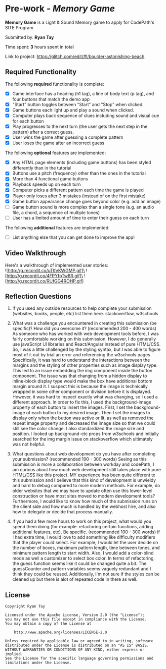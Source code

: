 # Pre-work - _Memory Game_

**Memory Game** is a Light & Sound Memory game to apply for CodePath's SITE Program.

Submitted by: **Ryan Tay**

Time spent: **3** hours spent in total

Link to project: https://glitch.com/edit/#!/boulder-astonishing-beach

## Required Functionality

The following **required** functionality is complete:

- [x] Game interface has a heading (h1 tag), a line of body text (p tag), and four buttons that match the demo app
- [x] "Start" button toggles between "Start" and "Stop" when clicked.
- [x] Game buttons each light up and play a sound when clicked.
- [x] Computer plays back sequence of clues including sound and visual cue for each button
- [x] Play progresses to the next turn (the user gets the next step in the pattern) after a correct guess.
- [x] User wins the game after guessing a complete pattern
- [x] User loses the game after an incorrect guess

The following **optional** features are implemented:

- [x] Any HTML page elements (including game buttons) has been styled differently than in the tutorial
- [x] Buttons use a pitch (frequency) other than the ones in the tutorial
- [x] More than 4 functional game buttons
- [x] Playback speeds up on each turn
- [x] Computer picks a different pattern each time the game is played
- [x] Player only loses after 3 mistakes (instead of on the first mistake)
- [x] Game button appearance change goes beyond color (e.g. add an image)
- [ ] Game button sound is more complex than a single tone (e.g. an audio file, a chord, a sequence of multiple tones)
- [ ] User has a limited amount of time to enter their guess on each turn

The following **additional** features are implemented:

- [ ] List anything else that you can get done to improve the app!

## Video Walkthrough

Here's a walkthrough of implemented user stories:\
![http://g.recordit.co/uTlfyKWGMP.gif]\
![http://g.recordit.co/4FPYfpTw8R.gif]\
![http://g.recordit.co/RUfGG4ROHP.gif]

## Reflection Questions

1. If you used any outside resources to help complete your submission (websites, books, people, etc) list them here.
   stackoverflow, w3schools

2. What was a challenge you encountered in creating this submission (be specific)? How did you overcome it? (recommended 200 - 400 words)
   As someone who has worked with web development tools before, I was fairly comfortable working on this submission. However, I do generally use javaScript UI libraries and React/Angular instead of pure HTML/CSS.
   So, I was a little challenged by the styling syntax, but I was able to figure most of it out by trial an error and referencing the w3schools pages. Specifically, it was hard to understand the interactions
   between the margins and the styling of other properties such as image display type. This led to
   an issue embedding the img component inside the button component. The issue was that changing from a hidden display to inline-block display type would make the box have additional bottom margin around it.
   I suspect this is because the image is technically wrapped in some other component or division before it is displayed. However, it was hard to inspect exactly what was changing, so I used a different approach.
   In order to fix this, I used the background-image property of each button to insert the images. First, I set the background-image of each button to my desired image. Then I set the images to display only when
   the button was active or lit, as well as removed the repeat image property and decreased the image size so that we could still see the color change. I also standardized the image size and position.
   I looked up background-etc props from w3schools and initially searched for the img margin issue on stackoverflow which ultimately was not helpful.

3. What questions about web development do you have after completing your submission? (recommended 100 - 300 words)
   Seeing as this submission is more a collaboration between workday and codePath, I am curious about how much web development still takes place with pure HTML/CSS like this project.
   MY experience has been quite different to this submission and I believe that this kind of development is unwieldy and hard to debug compared to more modern methods. For example, do
   older websites that we may have to update often use this lower-level construction or have most sites moved to modern development tools? Furthermore, I would like to know how much
   of the submission runs on the client side and how much is handled by the webhost hire, and also how to delegate or decide that process manually.

4. If you had a few more hours to work on this project, what would you spend them doing (for example: refactoring certain functions, adding additional features, etc). Be specific. (recommended 100 - 300 words)
   If I had extra time, I would love to add something like difficulty modifiers that the player could select. For example, I would let the user decide on the number of boxes, maximum pattern length,
   time between tones, and minimum pattern length to start width. Also, I would add a color-blind mode as well a customizer to select box color. In terms of refactoring, the guess function
   seems like it could be changed quite a bit. The guessCounter and pattern variables seems vaguely redundant and I think they could be reused. Additionally, I'm not sure if the styles can be cleaned up
   but there is alot of repeated code in there as well.

## License

    Copyright Ryan Tay

    Licensed under the Apache License, Version 2.0 (the "License");
    you may not use this file except in compliance with the License.
    You may obtain a copy of the License at

        http://www.apache.org/licenses/LICENSE-2.0

    Unless required by applicable law or agreed to in writing, software
    distributed under the License is distributed on an "AS IS" BASIS,
    WITHOUT WARRANTIES OR CONDITIONS OF ANY KIND, either express or implied.
    See the License for the specific language governing permissions and
    limitations under the License.
